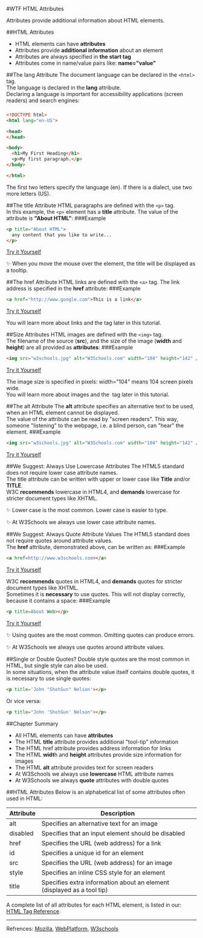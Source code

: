 #WTF HTML Attributes

Attributes provide additional information about HTML elements.

##HTML Attributes
* HTML elements can have **attributes**
* Attributes provide **additional information** about an element
* Attributes are always specified in **the start tag**
* Attributes come in name/value pairs like: **name="value"**

##The lang Attribute
The document language can be declared in the `<html>` tag.  
The language is declared in the **lang** attribute.  
Declaring a language is important for accessibility applications (screen readers) and search engines:
###
```html
<!DOCTYPE html>
<html lang="en-US">

<head>
</head>

<body>
  <h1>My First Heading</h1>
  <p>My first paragraph.</p>
</body>

</html>
```
The first two letters specify the language (en). If there is a dialect, use two more letters (US).

##The title Attribute
HTML paragraphs are defined with the `<p>` tag.  
In this example, the `<p>` element has a **title** attribute. The value of the attribute is **"About HTML"**:
###Example
```html
<p title="About HTML">
  any content that you like to write...
</p>
```
[Try it Yourself][title attribute]

:sparkles: 	When you move the mouse over the element, the title will be displayed as a tooltip.

##The href Attribute
HTML links are defined with the `<a>` tag. The link address is specified in the **href** attribute:
###Example
```html
<a href="http://www.google.com">This is a link</a>
```
[Try it Yourself][href attribute]

You will learn more about links and the <a> tag later in this tutorial.

##Size Attributes
HTML images are defined with the `<img>` tag.  
The filename of the source (**src**), and the size of the image (**width** and **height**) are all provided as **attributes**:
###Example
```html
<img src="w3schools.jpg" alt="W3Schools.com" width="104" height="142" />
```
[Try it Yourself][size attribute]

The image size is specified in pixels: width="104" means 104 screen pixels wide.  
You will learn more about images and the <img> tag later in this tutorial.

##The alt Attribute
The **alt** attribute specifies an alternative text to be used, when an HTML element cannot be displayed.  
The value of the attribute can be read by "screen readers". This way, someone "listening" to the webpage, i.e. a blind person, can "hear" the element.
###Example
```html
<img src="w3schools.jpg" alt="W3Schools.com" width="104" height="142" />
```
[Try it Yourself][alt attribute]

##We Suggest: Always Use Lowercase Attributes
The HTML5 standard does not require lower case attribute names.  
The title attribute can be written with upper or lower case like **Title** and/or **TITLE**.  
W3C **recommends** lowercase in HTML4, and **demands** lowercase for stricter document types like XHTML.

:sparkles: Lower case is the most common. Lower case is easier to type.

:sparkles: At W3Schools we always use lower case attribute names.

##We Suggest: Always Quote Attribute Values
The HTML5 standard does not require quotes around attribute values.  
The **href** attribute, demonstrated above, can be written as:
###Example
```html
<a href=http://www.w3schools.com></a>
```
[Try it Yourself][href attribute quote]

W3C **recommends** quotes in HTML4, and **demands** quotes for stricter document types like XHTML.  
Sometimes it is **necessary** to use quotes. This will not display correctly, because it contains a space:
###Example
```html
<p title=About Web></p>
```
[Try it Yourself][title attribute quote]

:sparkles: Using quotes are the most common. Omitting quotes can produce errors. 

:sparkles: At W3Schools we always use quotes around attribute values.

##Single or Double Quotes?
Double style quotes are the most common in HTML, but single style can also be used.  
In some situations, when the attribute value itself contains double quotes, it is necessary to use single quotes:
```html
<p title='John "ShotGun" Nelson'></p>
```
Or vice versa:
```html
<p title="John 'ShotGun' Nelson"></p>
```
##Chapter Summary
* All HTML elements can have **attributes**
* The HTML **title** attribute provides additional "tool-tip" information
* The HTML href attribute provides address information for links
* The HTML **widt**h and **height** attributes provide size information for images
* The HTML **alt** attribute provides text for screen readers
* At W3Schools we always use **lowercase** HTML attribute names
* At W3Schools we always **quote** attributes with double quotes

##HTML Attributes
Below is an alphabetical list of some attributes often used in HTML:

|Attribute | Description|
|----------|------------|
|alt |	Specifies an alternative text for an image|
|disabled | Specifies that an input element should be disabled|
|href | Specifies the URL (web address) for a link|
|id | Specifies a unique id for an element|
|src |	Specifies the URL (web address) for an image|
|style	| Specifies an inline CSS style for an element
|title	| Specifies extra information about an element (displayed as a tool tip)|

A complete list of all attributes for each HTML element, is listed in our: [HTML Tag Reference](http://www.w3schools.com/tags/default.asp).

---
Refrences: [Mozilla], [WebPlatform], [W3schools]

[title attribute]: http://jsbin.com/pateru/embed?html,output
[href attribute]: http://jsbin.com/qojaho/embed?html,output
[size attribute]: http://jsbin.com/bipepu/embed?html,output
[alt attribute]: http://jsbin.com/mekoqi/embed?html,output
[href attribute quote]: http://jsbin.com/ruqizab/embed?html,output
[title attribute quote]: http://jsbin.com/lecido/embed?html,output
[Mozilla]: http://developer.mozilla.org/en-US/docs/Web/HTML
[WebPlatform]: https://docs.webplatform.org/wiki/html
[W3schools]: http://www.w3schools.com/html/
[HTML Tag Reference]: https://docs.webplatform.org/wiki/html/elements
